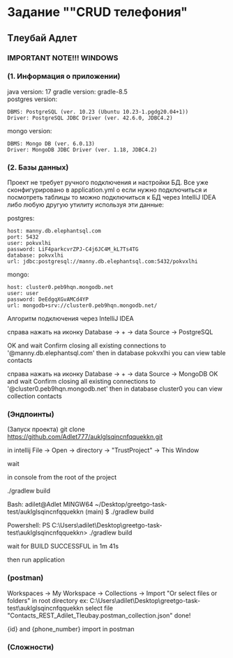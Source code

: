 # Задание ""CRUD телефония"

## Тлеубай Адлет


### IMPORTANT NOTE!!! WINDOWS                       

### (1. Информация о приложении)
java version: 17
gradle version: gradle-8.5                      
postgres version:
````
DBMS: PostgreSQL (ver. 10.23 (Ubuntu 10.23-1.pgdg20.04+1))
Driver: PostgreSQL JDBC Driver (ver. 42.6.0, JDBC4.2)
````
mongo version:
````
DBMS: Mongo DB (ver. 6.0.13)
Driver: MongoDB JDBC Driver (ver. 1.18, JDBC4.2)                     
````

### (2. Базы данных)
Проект не требует ручного подключения и настройки БД. Все уже сконфигурировано в application.yml 
о если нужно подключиться и посмотреть таблицы то можно подключиться к БД через IntelliJ IDEA либо любую другую утилиту используя эти данные:  

postgres:  
````
host: manny.db.elephantsql.com
port: 5432
user: pokvxlhi
password: LiF4parkcvrZPJ-C4j6JC4M_kL7Ts4TG
database: pokvxlhi
url: jdbc:postgresql://manny.db.elephantsql.com:5432/pokvxlhi
````
mongo: 
````
host: cluster0.peb9hqn.mongodb.net                     
user: user
password: DeEdgqXGvAMCd4YP
url: mongodb+srv://cluster0.peb9hqn.mongodb.net/
````

Алгоритм подключения через IntelliJ IDEA 

справа нажать на иконку Database -> + -> data Source -> PostgreSQL

OK and wait
Confirm closing all existing connections to '@manny.db.elephantsql.com'
then in database pokvxlhi you can view table contacts


справа нажать на иконку Database -> + -> data Source -> MongoDB
OK and wait
Confirm closing all existing connections to '@cluster0.peb9hqn.mongodb.net'
then in database cluster0 you can view collection contacts

### (Эндпоинты)


(Запуск проекта)
git clone https://github.com/Adlet777/auklglsqincnfqquekkn.git

in intellij File -> Open -> directory -> "TrustProject" -> This Window

wait

in console from the root of the project

./gradlew build

Bash:
adilet@Adlet MINGW64 ~/Desktop/greetgo-task-test/auklglsqincnfqquekkn (main)
$ ./gradlew build

Powershell:
PS C:\Users\adilet\Desktop\greetgo-task-test\auklglsqincnfqquekkn> ./gradlew build

wait    for BUILD SUCCESSFUL in 1m 41s


then run application 

### (postman) 
Workspaces -> My Workspace -> Collections -> Import 
"Or select files or folders" 
in root directory ex: C:\Users\adilet\Desktop\greetgo-task-test\auklglsqincnfqquekkn 
select file "Contacts_REST_Adilet_Tleubay.postman_collection.json"
done! 

{id} and {phone_number} 
import in postman       

### (Сложности) 
















